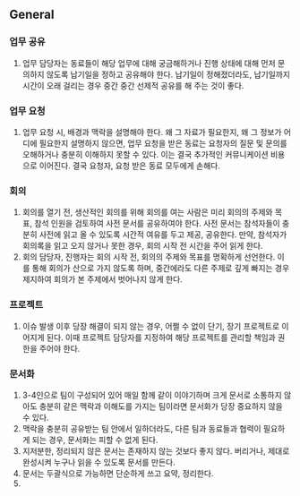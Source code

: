## General

### 업무 공유
1. 업무 담당자는 동료들이 해당 업무에 대해 궁금해하거나 진행 상태에 대해 먼저 문의하지 않도록 납기일을 정하고 공유해야 한다. 납기일이 정해졌더라도, 납기일까지 시간이 오래 걸리는 경우 중간 중간 선제적 공유를 해 주는 것이 좋다. 


### 업무 요청
1. 업무 요청 시, 배경과 맥락을 설명해야 한다. 왜 그 자료가 필요한지, 왜 그 정보가 어디에 필요한지 설명하지 않으면, 업무 요청을 받은 동료는 요청자의 질문 및 문의를 오해하거나 충분히 이해하지 못할 수 있다. 이는 결국 추가적인 커뮤니케이션 비용으로 이어진다. 결국 요청자, 요청 받은 동료 모두에게 손해다. 


### 회의
1. 회의를 열기 전, 생산적인 회의를 위해 회의를 여는 사람은 미리 회의의 주제와 목표, 참석 인원을 검토하여 사전 문서를 공유하여야 한다. 사전 문서는 참석자들이 충분히 사전에 읽고 올 수 있도록 시간적 여유를 두고 제공, 공유한다. 만약, 참석자가 회의록을 읽고 오지 않거나 못한 경우, 회의 시작 전 시간을 주어 읽게 한다. 
2. 회의 담당자, 진행자는 회의 시작 전, 회의의 주제와 목표를 명확하게 선언한다. 이를 통해 회의가 산으로 가지 않도록 하며, 중간에라도 다른 주제로 깊게 빠지는 경우 제지하여 회의가 본 주제에서 벗어나지 않게 한다. 



### 프로젝트
1. 이슈 발생 이후 당장 해결이 되지 않는 경우, 어쩔 수 없이 단기, 장기 프로젝트로 이어지게 된다. 이때 프로젝트 담당자를 지정하여 해당 프로젝트를 관리할 책임과 권한을 주어야 한다. 



### 문서화
1. 3-4인으로 팀이 구성되어 있어 매일 함께 같이 이야기하며 크게 문서로 소통하지 않아도 충분히 같은 맥락과 이해도를 가지는 팀이라면 문서화가 당장 중요하지 않을 수 있다. 
2. 맥락을 충분히 공유받는 팀 안에서 일하더라도, 다른 팀과 동료들과 협력이 필요하게 되는 경우, 문서화는 피할 수 없게 된다. 
3. 지저분한, 정리되지 않은 문서는 존재하지 않는 것보다 좋지 않다. 버리거나, 제대로 완성시켜 누구나 읽을 수 있도록 문서를 만든다. 
4. 문서는 두괄식으로 가능하면 단순하게 쓰고 요약, 정리한다. 
5. 
